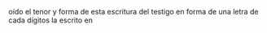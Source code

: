 oído el tenor y forma de esta escritura del testigo en
forma de una letra de cada dígitos la escrito en